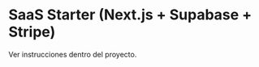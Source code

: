 SaaS Starter (Next.js + Supabase + Stripe)
==========================================
Ver instrucciones dentro del proyecto.
